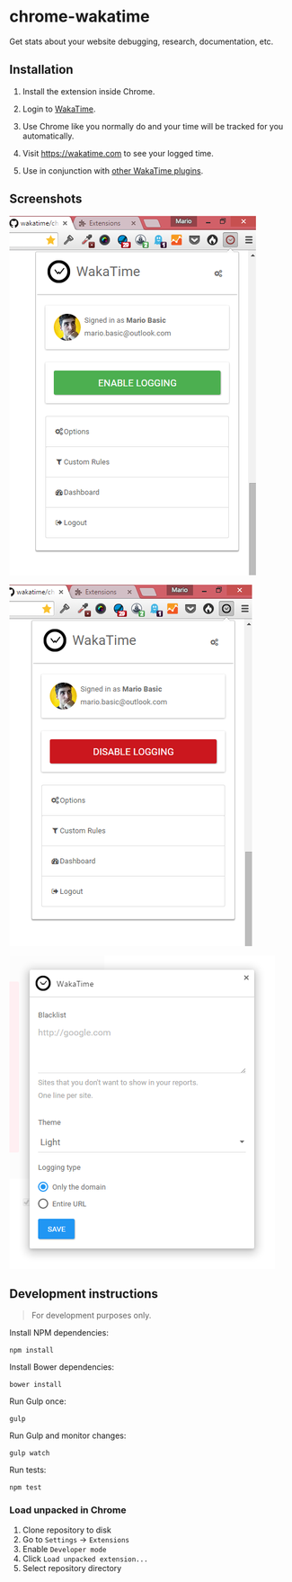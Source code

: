 chrome-wakatime
===============

Get stats about your website debugging, research, documentation, etc.


Installation
------------

1. Install the extension inside Chrome.

2. Login to [WakaTime](https://wakatime.com/).

3. Use Chrome like you normally do and your time will be tracked for you automatically.

4. Visit https://wakatime.com to see your logged time.

5. Use in conjunction with [other WakaTime plugins](https://wakatime.com/plugins).

## Screenshots

![SC open](./screenshots/sc_5-logging-green.png)

![SC open](./screenshots/sc_5-logging-red.png)

![Options SC](./screenshots/sc_4-options.png)

## Development instructions

> For development purposes only.

Install NPM dependencies:

```
npm install
```

Install Bower dependencies:

```
bower install
```

Run Gulp once:

```
gulp
```

Run Gulp and monitor changes:

```
gulp watch
```

Run tests:

```
npm test
```

### Load unpacked in Chrome

1. Clone repository to disk
2. Go to `Settings` -> `Extensions`
3. Enable `Developer mode`
4. Click `Load unpacked extension...`
5. Select repository directory
